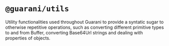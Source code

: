 # `@guarani/utils`

Utility functionalities used throughout Guarani to provide a syntatic sugar
to otherwise repetitive operations, such as converting different primitive
types to and from Buffer, converting Base64Url strings and dealing with
properties of objects.
